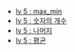 - [lv 5 : max_min](./max_min.md)
- [lv 5 : 숫자의 개수](./num_count.md)
- [lv 5 : 나머지](./rest.md)
- [lv 5 : 평균](./average.md)